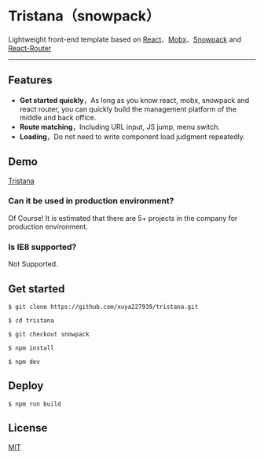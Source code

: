 # Tristana（snowpack）

Lightweight front-end template based on [React](https://github.com/facebook/react)、[Mobx](https://github.com/mobxjs/mobx)、[Snowpack](https://github.com/snowpackjs/snowpack) and [React-Router](https://github.com/ReactTraining/react-router)

---

## Features
* **Get started quickly**，As long as you know react, mobx, snowpack and react router, you can quickly build the management platform of the middle and back office.
* **Route matching**，Including URL input, JS jump, menu switch.
* **Loading**，Do not need to write component load judgment repeatedly.

## Demo
[Tristana](https://order.downfuture.com/)

### Can it be used in production environment?
Of Course! It is estimated that there are 5+ projects in the company for production environment.

### Is IE8 supported?
Not Supported.

## Get started
```
$ git clone https://github.com/xuya227939/tristana.git

$ cd tristana

$ git checkout snowpack

$ npm install

$ npm dev
```

## Deploy
```
$ npm run build
```

## License

[MIT](https://tldrlegal.com/license/mit-license)
